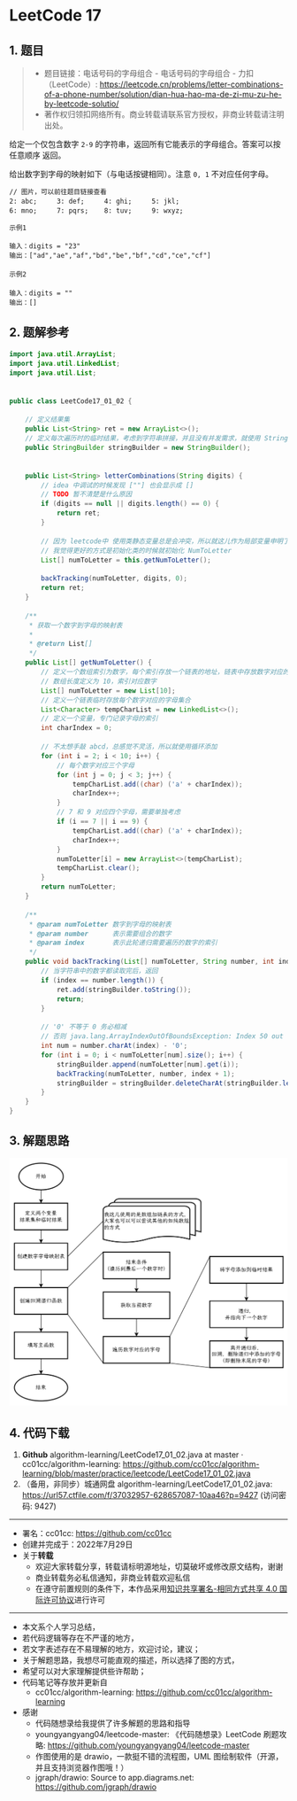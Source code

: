 # LeetCode 17

## 1. 题目

> - 题目链接：电话号码的字母组合 - 电话号码的字母组合 - 力扣（LeetCode）: <https://leetcode.cn/problems/letter-combinations-of-a-phone-number/solution/dian-hua-hao-ma-de-zi-mu-zu-he-by-leetcode-solutio/>
> - 著作权归领扣网络所有。商业转载请联系官方授权，非商业转载请注明出处。

给定一个仅包含数字 `2-9` 的字符串，返回所有它能表示的字母组合。答案可以按 任意顺序 返回。

给出数字到字母的映射如下（与电话按键相同）。注意 `0, 1` 不对应任何字母。

```txt
// 图片，可以前往题目链接查看
2: abc;     3: def;     4: ghi;     5: jkl;
6: mno;     7: pqrs;    8: tuv;     9: wxyz;
```

```txt
示例1

输入：digits = "23"
输出：["ad","ae","af","bd","be","bf","cd","ce","cf"]

示例2

输入：digits = ""
输出：[]
```

## 2. 题解参考

```java
import java.util.ArrayList;
import java.util.LinkedList;
import java.util.List;


public class LeetCode17_01_02 {

    // 定义结果集
    public List<String> ret = new ArrayList<>();
    // 定义每次遍历时的临时结果，考虑到字符串拼接，并且没有并发需求，就使用 StringBuilder
    public StringBuilder stringBuilder = new StringBuilder();


    public List<String> letterCombinations(String digits) {
        // idea 中调试的时候发现 [""] 也会显示成 []
        // TODO 暂不清楚是什么原因
        if (digits == null || digits.length() == 0) {
            return ret;
        }

        // 因为 leetcode中 使用类静态变量总是会冲突，所以就这儿作为局部变量申明了
        // 我觉得更好的方式是初始化类的时候就初始化 NumToLetter
        List[] numToLetter = this.getNumToLetter();

        backTracking(numToLetter, digits, 0);
        return ret;
    }

    /**
     * 获取一个数字到字母的映射表
     *
     * @return List[]
     */
    public List[] getNumToLetter() {
        // 定义一个数组索引为数字，每个索引存放一个链表的地址，链表中存放数字对应的字母集合
        // 数组长度定义为 10，索引对应数字
        List[] numToLetter = new List[10];
        // 定义一个链表临时存放每个数字对应的字母集合
        List<Character> tempCharList = new LinkedList<>();
        // 定义一个变量，专门记录字母的索引
        int charIndex = 0;

        // 不太想手敲 abcd，总感觉不灵活，所以就使用循环添加
        for (int i = 2; i < 10; i++) {
            // 每个数字对应三个字母
            for (int j = 0; j < 3; j++) {
                tempCharList.add((char) ('a' + charIndex));
                charIndex++;
            }
            // 7 和 9 对应四个字母，需要单独考虑
            if (i == 7 || i == 9) {
                tempCharList.add((char) ('a' + charIndex));
                charIndex++;
            }
            numToLetter[i] = new ArrayList<>(tempCharList);
            tempCharList.clear();
        }
        return numToLetter;
    }

    /**
     * @param numToLetter 数字到字母的映射表
     * @param number      表示需要组合的数字
     * @param index       表示此轮递归需要遍历的数字的索引
     */
    public void backTracking(List[] numToLetter, String number, int index) {
        // 当字符串中的数字都读取完后，返回
        if (index == number.length()) {
            ret.add(stringBuilder.toString());
            return;
        }

        // '0' 不等于 0 务必相减
        // 否则 java.lang.ArrayIndexOutOfBoundsException: Index 50 out of bounds for length 10
        int num = number.charAt(index) - '0';
        for (int i = 0; i < numToLetter[num].size(); i++) {
            stringBuilder.append(numToLetter[num].get(i));
            backTracking(numToLetter, number, index + 1);
            stringBuilder = stringBuilder.deleteCharAt(stringBuilder.length() - 1);
        }
    }
}
```

## 3. 解题思路

![Leetcode17解题思路](https://raw.githubusercontent.com/cc01cc/zeorep/main/pic/202207292138566.jpg)

## 4. 代码下载

1. **Github** algorithm-learning/LeetCode17_01_02.java at master · cc01cc/algorithm-learning: <https://github.com/cc01cc/algorithm-learning/blob/master/practice/leetcode/LeetCode17_01_02.java>
2. （备用，非同步）城通网盘 algorithm-learning/LeetCode17_01_02.java: <https://url57.ctfile.com/f/37032957-628657087-10aa46?p=9427> (访问密码: 9427)

---

- 署名：cc01cc: <https://github.com/cc01cc>
- 创建并完成于：2022年7月29日
- 关于**转载**
  - 欢迎大家转载分享，转载请标明源地址，切莫破坏或修改原文结构，谢谢
  - 商业转载务必私信通知，非商业转载欢迎私信
  - 在遵守前置规则的条件下，本作品采用[知识共享署名-相同方式共享 4.0 国际许可协议](https://creativecommons.org/licenses/by-sa/4.0/legalcode.zh-Hans)进行许可

---

- 本文系个人学习总结，
- 若代码逻辑等存在不严谨的地方，
- 若文字表述存在不易理解的地方，欢迎讨论，建议；
- 关于解题思路，我想尽可能直观的描述，所以选择了图的方式，
- 希望可以对大家理解提供些许帮助；
- 代码笔记等存放并更新自
  - cc01cc/algorithm-learning: <https://github.com/cc01cc/algorithm-learning>
- 感谢
  - 代码随想录给我提供了许多解题的思路和指导
  - youngyangyang04/leetcode-master: 《代码随想录》LeetCode 刷题攻略: <https://github.com/youngyangyang04/leetcode-master>
  - 作图使用的是 drawio，一款挺不错的流程图，UML 图绘制软件（开源，并且支持浏览器作图哦！）
  - jgraph/drawio: Source to app.diagrams.net: <https://github.com/jgraph/drawio>
